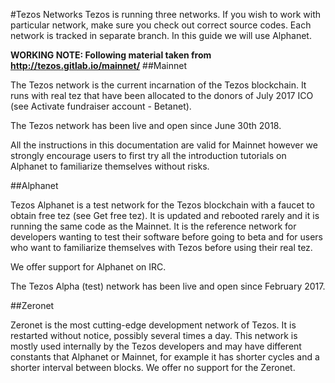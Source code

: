 #Tezos Networks
Tezos is running three networks. If you wish to work with particular network, make sure you check out correct source codes.
Each network is tracked in separate branch. In this guide we will use Alphanet.

**WORKING NOTE: Following material taken from http://tezos.gitlab.io/mainnet/**
##Mainnet

The Tezos network is the current incarnation of the Tezos blockchain. It runs with real tez that have been allocated to the donors of July 2017 ICO (see Activate fundraiser account - Betanet).

The Tezos network has been live and open since June 30th 2018.

All the instructions in this documentation are valid for Mainnet however we strongly encourage users to first try all the introduction tutorials on Alphanet to familiarize themselves without risks.

##Alphanet

Tezos Alphanet is a test network for the Tezos blockchain with a faucet to obtain free tez (see Get free tez). It is updated and rebooted rarely and it is running the same code as the Mainnet. It is the reference network for developers wanting to test their software before going to beta and for users who want to familiarize themselves with Tezos before using their real tez.

We offer support for Alphanet on IRC.

The Tezos Alpha (test) network has been live and open since February 2017.

##Zeronet

Zeronet is the most cutting-edge development network of Tezos. It is restarted without notice, possibly several times a day. This network is mostly used internally by the Tezos developers and may have different constants that Alphanet or Mainnet, for example it has shorter cycles and a shorter interval between blocks. We offer no support for the Zeronet.